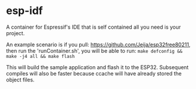 # esp-idf
A container for Espressif's IDE that is self contained all you need is your project.

An example scenario is if you pull: https://github.com/Jeija/esp32free80211, then run the 'runContainer.sh', you will be able to run:
```make defconfig && make -j4 all && make flash```

This will build the sample application and flash it to the ESP32. Subsequent compiles will also be faster because ccache will have already stored the object files.
